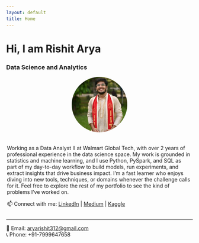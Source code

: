 ```yaml
---
layout: default
title: Home
---
```


# Hi, I am Rishit Arya
### Data Science and Analytics

<div style="display: flex; align-items: center; gap: 20px; justify-content: center; flex-wrap: wrap;">

  <img src="assets/images/linkedin-pic.jpeg" alt="Rishit Arya" style="border-radius: 50%; width: 150px; height: 150px;">

  <div style="max-width: 500px; text-align: left;">
    <p>
      Working as a Data Analyst II at Walmart Global Tech, with over 2 years of professional experience in the data science space. My work is grounded in statistics and machine learning, and I use Python, PySpark, and SQL as part of my day-to-day workflow to build models, run experiments, and extract insights that drive business impact. I’m a fast learner who enjoys diving into new tools, techniques, or domains whenever the challenge calls for it. Feel free to explore the rest of my portfolio to see the kind of problems I’ve worked on.
    </p>
    <p>
      📫 Connect with me:  
      <a href="https://linkedin.com/in/rishit-arya" target="_blank">LinkedIn</a> |  
      <a href="https://medium.com/@its_Rish" target="_blank">Medium</a> |  
      <a href="https://kaggle.com/rishitarya" target="_blank">Kaggle</a>
    </p>
  </div>

</div>



---

📧 Email: aryarishit312@gmail.com  
📞 Phone: +91-7999647658  
